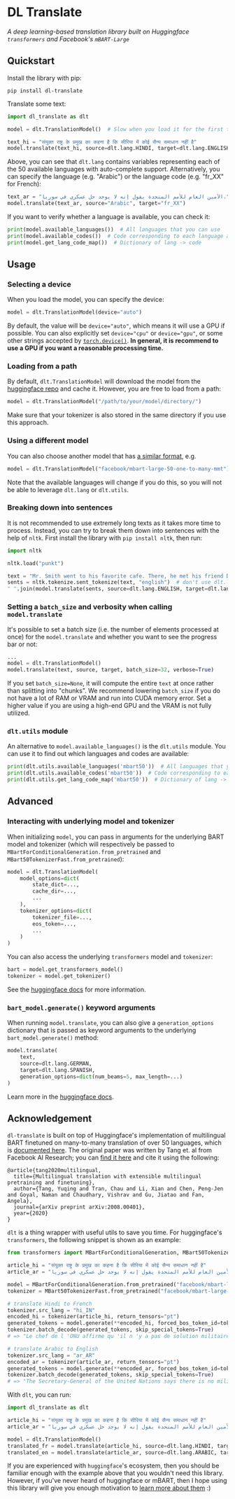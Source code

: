# DL Translate

*A deep learning-based translation library built on Huggingface `transformers` and Facebook's `mBART-Large`*

## Quickstart

Install the library with pip:
```
pip install dl-translate
```

Translate some text:

```python
import dl_translate as dlt

model = dlt.TranslationModel()  # Slow when you load it for the first time

text_hi = "संयुक्त राष्ट्र के प्रमुख का कहना है कि सीरिया में कोई सैन्य समाधान नहीं है"
model.translate(text_hi, source=dlt.lang.HINDI, target=dlt.lang.ENGLISH)
```

Above, you can see that `dlt.lang` contains variables representing each of the 50 available languages with auto-complete support. Alternatively, you can specify the language (e.g. "Arabic") or the language code (e.g. "fr_XX" for French):
```python
text_ar = "الأمين العام للأمم المتحدة يقول إنه لا يوجد حل عسكري في سوريا."
model.translate(text_ar, source="Arabic", target="fr_XX")
```

If you want to verify whether a language is available, you can check it:
```python
print(model.available_languages())  # All languages that you can use
print(model.available_codes())  # Code corresponding to each language accepted
print(model.get_lang_code_map())  # Dictionary of lang -> code
```

## Usage

### Selecting a device

When you load the model, you can specify the device:
```python
model = dlt.TranslationModel(device="auto")
```

By default, the value will be `device="auto"`, which means it will use a GPU if possible. You can also explicitly set `device="cpu"` or `device="gpu"`, or some other strings accepted by [`torch.device()`](https://pytorch.org/docs/stable/tensor_attributes.html#torch.torch.device). __In general, it is recommend to use a GPU if you want a reasonable processing time.__


### Loading from a path

By default, `dlt.TranslationModel` will download the model from the [huggingface repo](https://huggingface.co/facebook/mbart-large-50-one-to-many-mmt) and cache it. However, you are free to load from a path:
```python
model = dlt.TranslationModel("/path/to/your/model/directory/")
```
Make sure that your tokenizer is also stored in the same directory if you use this approach.

### Using a different model

You can also choose another model that has [a similar format](https://huggingface.co/models?filter=mbart-50), e.g.
```python
model = dlt.TranslationModel("facebook/mbart-large-50-one-to-many-mmt")
```
Note that the available languages will change if you do this, so you will not be able to leverage `dlt.lang` or `dlt.utils`.

### Breaking down into sentences

It is not recommended to use extremely long texts as it takes more time to process. Instead, you can try to break them down into sentences with the help of `nltk`. First install the library with `pip install nltk`, then run:
```python
import nltk

nltk.load("punkt")

text = "Mr. Smith went to his favorite cafe. There, he met his friend Dr. Doe."
sents = nltk.tokenize.sent_tokenize(text, "english")  # don't use dlt.lang.ENGLISH
" ".join(model.translate(sents, source=dlt.lang.ENGLISH, target=dlt.lang.FRENCH))
```

### Setting a `batch_size` and verbosity when calling `model.translate`

It's possible to set a batch size (i.e. the number of elements processed at once) for the `model.translate` and whether you want to see the progress bar or not:

```python
...
model = dlt.TranslationModel()
model.translate(text, source, target, batch_size=32, verbose=True)
```

If you set `batch_size=None`, it will compute the entire `text` at once rather than splitting into "chunks". We recommend lowering `batch_size` if you do not have a lot of RAM or VRAM and run into CUDA memory error. Set a higher value if you are using a high-end GPU and the VRAM is not fully utilized.


### `dlt.utils` module

An alternative to `model.available_languages()` is the `dlt.utils` module. You can use it to find out which languages and codes are available:

```python
print(dlt.utils.available_languages('mbart50'))  # All languages that you can use
print(dlt.utils.available_codes('mbart50'))  # Code corresponding to each language accepted
print(dlt.utils.get_lang_code_map('mbart50'))  # Dictionary of lang -> code
```


## Advanced

### Interacting with underlying model and tokenizer

When initializing `model`, you can pass in arguments for the underlying BART model and tokenizer (which will respectively be passed to `MBartForConditionalGeneration.from_pretrained` and `MBart50TokenizerFast.from_pretrained`):

```python
model = dlt.TranslationModel(
    model_options=dict(
        state_dict=...,
        cache_dir=...,
        ...
    ),
    tokenizer_options=dict(
        tokenizer_file=...,
        eos_token=...,
        ...
    )
)
```

You can also access the underlying `transformers` model and `tokenizer`:
```python
bart = model.get_transformers_model()
tokenizer = model.get_tokenizer()
```

See the [huggingface docs](https://huggingface.co/transformers/master/model_doc/mbart.html) for more information.


### `bart_model.generate()` keyword arguments

When running `model.translate`, you can also give a `generation_options` dictionary that is passed as keyword arguments to the underlying `bart_model.generate()` method:
```python
model.translate(
    text,
    source=dlt.lang.GERMAN,
    target=dlt.lang.SPANISH,
    generation_options=dict(num_beams=5, max_length=...)
)
```

Learn more in the [huggingface docs](https://huggingface.co/transformers/main_classes/model.html#transformers.generation_utils.GenerationMixin.generate).


## Acknowledgement

`dl-translate` is built on top of Huggingface's implementation of multilingual BART finetuned on many-to-many translation of over 50 languages, which is [documented here](https://huggingface.co/transformers/master/model_doc/mbart.html). The original paper was written by Tang et. al from Facebook AI Research; you can [find it here](https://arxiv.org/pdf/2008.00401.pdf) and cite it using the following:
```
@article{tang2020multilingual,
  title={Multilingual translation with extensible multilingual pretraining and finetuning},
  author={Tang, Yuqing and Tran, Chau and Li, Xian and Chen, Peng-Jen and Goyal, Naman and Chaudhary, Vishrav and Gu, Jiatao and Fan, Angela},
  journal={arXiv preprint arXiv:2008.00401},
  year={2020}
}
```

`dlt` is a thing wrapper with useful utils to save you time. For huggingface's `transformers`, the following snippet is shown as an example:
```python
from transformers import MBartForConditionalGeneration, MBart50TokenizerFast

article_hi = "संयुक्त राष्ट्र के प्रमुख का कहना है कि सीरिया में कोई सैन्य समाधान नहीं है"
article_ar = "الأمين العام للأمم المتحدة يقول إنه لا يوجد حل عسكري في سوريا."

model = MBartForConditionalGeneration.from_pretrained("facebook/mbart-large-50-many-to-many-mmt")
tokenizer = MBart50TokenizerFast.from_pretrained("facebook/mbart-large-50-many-to-many-mmt")

# translate Hindi to French
tokenizer.src_lang = "hi_IN"
encoded_hi = tokenizer(article_hi, return_tensors="pt")
generated_tokens = model.generate(**encoded_hi, forced_bos_token_id=tokenizer.lang_code_to_id["fr_XX"])
tokenizer.batch_decode(generated_tokens, skip_special_tokens=True)
# => "Le chef de l 'ONU affirme qu 'il n 'y a pas de solution militaire en Syria."

# translate Arabic to English
tokenizer.src_lang = "ar_AR"
encoded_ar = tokenizer(article_ar, return_tensors="pt")
generated_tokens = model.generate(**encoded_ar, forced_bos_token_id=tokenizer.lang_code_to_id["en_XX"])
tokenizer.batch_decode(generated_tokens, skip_special_tokens=True)
# => "The Secretary-General of the United Nations says there is no military solution in Syria."
```

With `dlt`, you can run:
```python
import dl_translate as dlt

article_hi = "संयुक्त राष्ट्र के प्रमुख का कहना है कि सीरिया में कोई सैन्य समाधान नहीं है"
article_ar = "الأمين العام للأمم المتحدة يقول إنه لا يوجد حل عسكري في سوريا."

model = dlt.TranslationModel()
translated_fr = model.translate(article_hi, source=dlt.lang.HINDI, target=dlt.lang.FRENCH)
translated_en = model.translate(article_ar, source=dlt.lang.ARABIC, target=dlt.lang.ENGLISH)
```

If you are experienced with `huggingface`'s ecosystem, then you should be familiar enough with the example above that you wouldn't need this library. However, if you've never heard of huggingface or mBART, then I hope using this library will give you enough motivation to [learn more about them](https://github.com/huggingface/transformers) :)